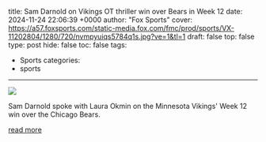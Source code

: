 title: Sam Darnold on Vikings OT thriller win over Bears in Week 12
date: 2024-11-24 22:06:39 +0000
author: "Fox Sports"
cover: https://a57.foxsports.com/static-media.fox.com/fmc/prod/sports/VX-11202804/1280/720/nvmpyuiqs5784q1s.jpg?ve=1&tl=1
draft: false
top: false
type: post
hide: false
toc: false
tags:
  - Sports
categories:
  - sports
---

![](https://a57.foxsports.com/static-media.fox.com/fmc/prod/sports/VX-11202804/1280/720/nvmpyuiqs5784q1s.jpg?ve=1&tl=1)

Sam Darnold spoke with Laura Okmin on the Minnesota Vikings' Week 12 win over the Chicago Bears.

[read more](https://www.foxsports.com/watch/fmc-ij4xvllin7ito2ki)
